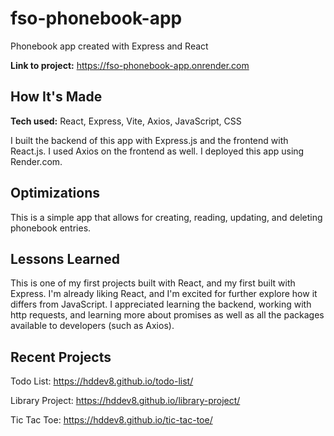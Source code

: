 # fso-phonebook-app

Phonebook app created with Express and React

**Link to project:** <https://fso-phonebook-app.onrender.com>

## How It's Made

**Tech used:** React, Express, Vite, Axios, JavaScript, CSS

I built the backend of this app with Express.js and the frontend with React.js. I used Axios on the frontend as well. I deployed this app using Render.com.

## Optimizations

This is a simple app that allows for creating, reading, updating, and deleting phonebook entries.

## Lessons Learned

This is one of my first projects built with React, and my first built with Express. I'm already liking React, and I'm excited for further explore how it differs from JavaScript. I appreciated learning the backend, working with http requests, and learning more about promises as well as all the packages available to developers (such as Axios).

## Recent Projects

Todo List: <https://hddev8.github.io/todo-list/>

Library Project: <https://hddev8.github.io/library-project/>

Tic Tac Toe: <https://hddev8.github.io/tic-tac-toe/>
